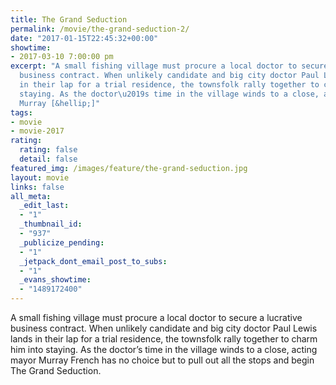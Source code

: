 ```yaml
---
title: The Grand Seduction
permalink: /movie/the-grand-seduction-2/
date: "2017-01-15T22:45:32+00:00"
showtime:
- 2017-03-10 7:00:00 pm
excerpt: "A small fishing village must procure a local doctor to secure a lucrative
  business contract. When unlikely candidate and big city doctor Paul Lewis lands
  in their lap for a trial residence, the townsfolk rally together to charm him into
  staying. As the doctor\u2019s time in the village winds to a close, acting mayor
  Murray [&hellip;]"
tags:
- movie
- movie-2017
rating:
  rating: false
  detail: false
featured_img: /images/feature/the-grand-seduction.jpg
layout: movie
links: false
all_meta:
  _edit_last:
  - "1"
  _thumbnail_id:
  - "937"
  _publicize_pending:
  - "1"
  _jetpack_dont_email_post_to_subs:
  - "1"
  _evans_showtime:
  - "1489172400"
---
```


<div class="overview" dir="auto">A small fishing village must procure a local doctor to secure a lucrative business contract. When unlikely candidate and big city doctor Paul Lewis lands in their lap for a trial residence, the townsfolk rally together to charm him into staying. As the doctor’s time in the village winds to a close, acting mayor Murray French has no choice but to pull out all the stops and begin The Grand Seduction. </div>